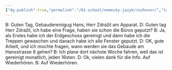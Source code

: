 ```yaml
---
{"dg-publish":true,"permalink":"/01-school/nemecky-jazyk/rozhovor/","tags":["year2","winterSemester","uniNEJ"]}
---
```


B: Guten Tag, Gebaudereinigug Hans, Herr Zdražil am Apparat.
D: Guten tag Herr Zdražil, ich habe eine Frage, haben sie schon die Büros geputzt?
B: Ja, als Erstes habe ich der Erdgeschoss gereinigt und dann habe ich die Treppen gewaschen und danach habe ich alle Fenster geputzt.
D: OK, gute Arbeit, und ich mochte fragen, wann werden sie das Gebaude am Hansstrasse 8 gehen?
B: Ich plane dort nächste Woche fahren, weil das ist gereinigt monatlich, jeden 16sten.
D: Ok, vielen dank für die Info. Auf Wiederhören.
B: Auf Wiederhören.